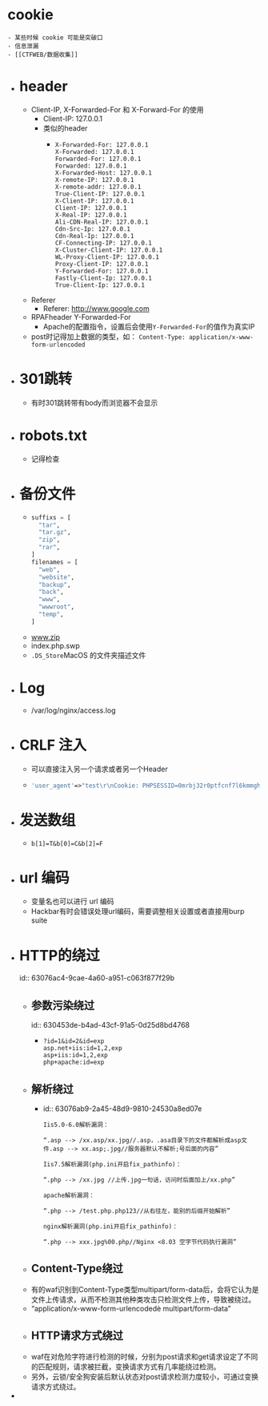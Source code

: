 # cookie
	- 某些时候 cookie 可能是突破口
	- 信息泄漏
	- [[CTFWEB/数据收集]]
- # header
	- Client-IP, X-Forwarded-For 和 X-Forward-For 的使用
		- Client-IP: 127.0.0.1
		- 类似的header
			- ```
			  X-Forwarded-For: 127.0.0.1
			  X-Forwarded: 127.0.0.1
			  Forwarded-For: 127.0.0.1
			  Forwarded: 127.0.0.1
			  X-Forwarded-Host: 127.0.0.1
			  X-remote-IP: 127.0.0.1
			  X-remote-addr: 127.0.0.1
			  True-Client-IP: 127.0.0.1
			  X-Client-IP: 127.0.0.1
			  Client-IP: 127.0.0.1
			  X-Real-IP: 127.0.0.1
			  Ali-CDN-Real-IP: 127.0.0.1
			  Cdn-Src-Ip: 127.0.0.1
			  Cdn-Real-Ip: 127.0.0.1
			  CF-Connecting-IP: 127.0.0.1
			  X-Cluster-Client-IP: 127.0.0.1
			  WL-Proxy-Client-IP: 127.0.0.1
			  Proxy-Client-IP: 127.0.0.1
			  Y-Forwarded-For: 127.0.0.1
			  Fastly-Client-Ip: 127.0.0.1
			  True-Client-Ip: 127.0.0.1
			  ```
	- Referer
		- Referer: http://www.google.com
	- RPAFheader Y-Forwarded-For
		- Apache的配置指令，设置后会使用`Y-Forwarded-For`的值作为真实IP
	- post时记得加上数据的类型，如： `Content-Type: application/x-www-form-urlencoded`
- # 301跳转
	- 有时301跳转带有body而浏览器不会显示
- # robots.txt
	- 记得检查
- # 备份文件
	- ```python
	  suffixs = [
	    "tar",
	    "tar.gz",
	    "zip",
	    "rar",
	  ]
	  filenames = [
	    "web",
	    "website",
	    "backup",
	    "back",
	    "www",
	    "wwwroot",
	    "temp",
	  ]
	  ```
	- www.zip
	- index.php.swp
	- `.DS_Store`MacOS 的文件夹描述文件
- # Log
	- /var/log/nginx/access.log
- # CRLF 注入
	- 可以直接注入另一个请求或者另一个Header
	- ```php
	  'user_agent'=>"test\r\nCookie: PHPSESSID=0mrbj32r0ptfcnf7l6kmmgh1c4"
	  ```
- # 发送数组
	- `b[1]=T&b[0]=C&b[2]=F`
- # url 编码
	- 变量名也可以进行 url 编码
	- Hackbar有时会错误处理url编码，需要调整相关设置或者直接用burp suite
- # HTTP的绕过
  id:: 63076ac4-9cae-4a60-a951-c063f877f29b
	- ## 参数污染绕过
	  id:: 630453de-b4ad-43cf-91a5-0d25d8bd4768
		- ```
		  ?id=1&id=2&id=exp
		  asp.net+iis:id=1,2,exp
		  asp+iis:id=1,2,exp
		  php+apache:id=exp
		  ```
	- ## 解析绕过
		- id:: 63076ab9-2a45-48d9-9810-24530a8ed07e
		  ```
		  Iis5.0-6.0解析漏洞：
		  
		  “.asp --> /xx.asp/xx.jpg//.asp，.asa目录下的文件都解析成asp文件.asp --> xx.asp;.jpg//服务器默认不解析;号后面的内容”
		  
		  Iis7.5解析漏洞(php.ini开启fix_pathinfo)：
		  
		  “.php --> /xx.jpg //上传.jpg一句话，访问时后面加上/xx.php”
		  
		  apache解析漏洞：
		  
		  “.php --> /test.php.php123//从右往左，能别的后缀开始解析”
		  
		  nginx解析漏洞(php.ini开启fix_pathinfo)：
		  
		  “.php --> xxx.jpg%00.php//Nginx <8.03 空字节代码执行漏洞”
		  ```
	- ## Content-Type绕过
	- 有的waf识别到Content-Type类型multipart/form-data后，会将它认为是文件上传请求，从而不检测其他种类攻击只检测文件上传，导致被绕过。
	- “application/x-www-form-urlencodedè multipart/form-data”
	- ## HTTP请求方式绕过
	- waf在对危险字符进行检测的时候，分别为post请求和get请求设定了不同的匹配规则，请求被拦截，变换请求方式有几率能绕过检测。
	- 另外，云锁/安全狗安装后默认状态对post请求检测力度较小，可通过变换请求方式绕过。
-